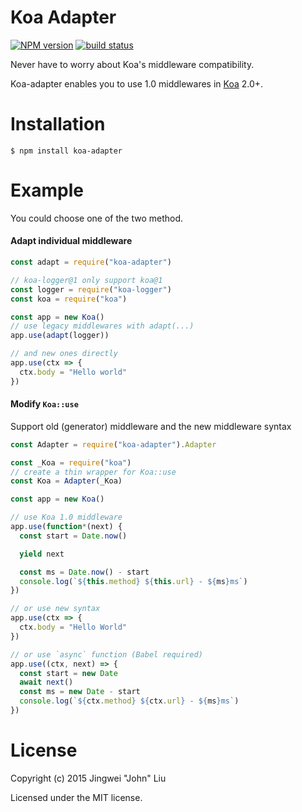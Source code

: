 # Koa Adapter

  [![NPM version][npm-image]][npm-url]
  [![build status][travis-image]][travis-url]

Never have to worry about Koa's middleware compatibility.

Koa-adapter enables you to use 1.0 middlewares in [Koa] 2.0+.

# Installation

```
$ npm install koa-adapter
```

# Example
You could choose one of the two method.

#### Adapt individual middleware
```js
const adapt = require("koa-adapter")

// koa-logger@1 only support koa@1
const logger = require("koa-logger")
const koa = require("koa")

const app = new Koa()
// use legacy middlewares with adapt(...)
app.use(adapt(logger))

// and new ones directly
app.use(ctx => {
  ctx.body = "Hello world"
})

```

#### Modify `Koa::use`
Support old (generator) middleware and the new middleware syntax

```js
const Adapter = require("koa-adapter").Adapter

const _Koa = require("koa")
// create a thin wrapper for Koa::use
const Koa = Adapter(_Koa)

const app = new Koa()

// use Koa 1.0 middleware
app.use(function*(next) {
  const start = Date.now()

  yield next

  const ms = Date.now() - start
  console.log(`${this.method} ${this.url} - ${ms}ms`)
})

// or use new syntax
app.use(ctx => {
  ctx.body = "Hello World"
})

// or use `async` function (Babel required)
app.use((ctx, next) => {
  const start = new Date
  await next()
  const ms = new Date - start
  console.log(`${ctx.method} ${ctx.url} - ${ms}ms`)
})

```


# License

Copyright (c) 2015 Jingwei "John" Liu

Licensed under the MIT license.
  
[Koa]: https://github.com/koajs/koa
[npm-image]: https://img.shields.io/npm/v/koa-adapter.svg?style=flat-square
[npm-url]: https://npmjs.org/package/koa-adapter
[travis-image]: https://img.shields.io/travis/th507/koa-adapter/master.svg?style=flat-square
[travis-url]: https://travis-ci.org/th507/koa-adapter
